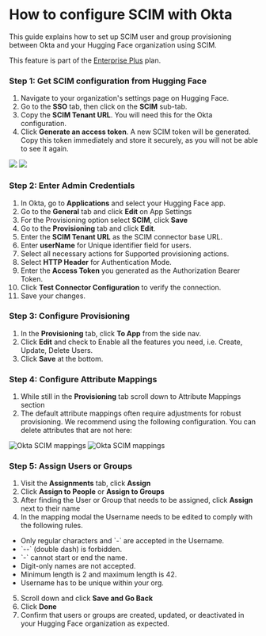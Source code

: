 # How to configure SCIM with Okta

This guide explains how to set up SCIM user and group provisioning between Okta and your Hugging Face organization using SCIM.

<Tip warning={true}>
This feature is part of the <a href="https://huggingface.co/contact/sales?from=enterprise" target="_blank">Enterprise Plus</a> plan.
</Tip>

### Step 1: Get SCIM configuration from Hugging Face

1.  Navigate to your organization's settings page on Hugging Face.
2.  Go to the **SSO** tab, then click on the **SCIM** sub-tab.
3.  Copy the **SCIM Tenant URL**. You will need this for the Okta configuration.
4.  Click **Generate an access token**. A new SCIM token will be generated. Copy this token immediately and store it securely, as you will not be able to see it again.

<div class="flex justify-center">
    <img class="block dark:hidden" src="https://huggingface.co/datasets/huggingface/documentation-images/resolve/main/hub/sso/scim-settings.png"/>
    <img class="hidden dark:block" src="https://huggingface.co/datasets/huggingface/documentation-images/resolve/main/hub/sso/scim-settings-dark.png"/>
</div>

### Step 2: Enter Admin Credentials

1. In Okta, go to **Applications** and select your Hugging Face app.
2. Go to the **General** tab and click **Edit** on App Settings
3. For the Provisioning option select **SCIM**, click **Save**
4. Go to the **Provisioning** tab and click **Edit**.
5. Enter the **SCIM Tenant URL** as the SCIM connector base URL.
6. Enter **userName** for Unique identifier field for users.
7. Select all necessary actions for Supported provisioning actions.
8. Select **HTTP Header** for Authentication Mode.
9. Enter the **Access Token** you generated as the Authorization Bearer Token.
10. Click **Test Connector Configuration** to verify the connection.
11. Save your changes.

### Step 3: Configure Provisioning

1. In the **Provisioning** tab, click **To App** from the side nav.
2. Click **Edit** and check to Enable all the features you need, i.e. Create, Update, Delete Users.
3. Click **Save** at the bottom.

### Step 4: Configure Attribute Mappings
1.  While still in the **Provisioning** tab scroll down to Attribute Mappings section
2.  The default attribute mappings often require adjustments for robust provisioning. We recommend using the following configuration. You can delete attributes that are not here:

<div class="flex justify-center">
    <img class="block dark:hidden" src="https://huggingface.co/datasets/huggingface/documentation-images/resolve/main/hub/sso/scim-okta-mappings.png" alt="Okta SCIM mappings"/>
    <img class="hidden dark:block" src="https://huggingface.co/datasets/huggingface/documentation-images/resolve/main/hub/sso/scim-okta-mappings-dark.png" alt="Okta SCIM mappings"/>
</div>

### Step 5: Assign Users or Groups

1. Visit the **Assignments** tab, click **Assign**
2. Click **Assign to People** or **Assign to Groups** 
3. After finding the User or Group that needs to be assigned, click **Assign** next to their name
4. In the mapping modal the Username needs to be edited to comply with the following rules.

<Tip warning={true}>
<ul>
<li>Only regular characters and `-` are accepted in the Username.</li>
<li>`--` (double dash) is forbidden.</li>
<li>`-` cannot start or end the name.</li>
<li>Digit-only names are not accepted.</li>
<li>Minimum length is 2 and maximum length is 42.</li>
<li>Username has to be unique within your org.</li>
</ul>
</Tip>

5. Scroll down and click **Save and Go Back** 
6. Click **Done**
7. Confirm that users or groups are created, updated, or deactivated in your Hugging Face organization as expected.
